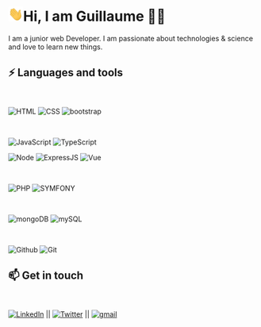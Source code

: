 # <img src="https://raw.githubusercontent.com/GuillaumeLeger31/GuillaumeLeger/main/gif/Hi.gif" width="30px">Hi, I am Guillaume  👨‍💻

I am a junior web Developer. I am passionate about technologies & science and love to learn new things.<br>


## ⚡ Languages and tools 


<br>

![HTML](https://img.shields.io/badge/HTML5-E34F26?style=for-the-badge&logo=html5&logoColor=white) 
![CSS](https://img.shields.io/badge/CSS-239120?&style=for-the-badge&logo=css3&logoColor=white) 
![bootstrap](https://img.shields.io/badge/Bootstrap-563D7C?style=for-the-badge&logo=bootstrap&logoColor=white)

<br>

![JavaScript](https://img.shields.io/badge/JavaScript-F7DF1E?style=for-the-badge&logo=javascript&logoColor=black) 
![TypeScript](https://img.shields.io/badge/TypeScript-007ACC?style=for-the-badge&logo=typescript&logoColor=white)

![Node](https://img.shields.io/badge/Node.js-43853D?style=for-the-badge&logo=node.js&logoColor=white)
![ExpressJS](https://img.shields.io/badge/Express.js-404D59?style=for-the-badge)
![Vue](https://img.shields.io/badge/Vue.js-35495E?style=for-the-badge&logo=vue.js&logoColor=4FC08D) 

<br>

![PHP](https://img.shields.io/badge/PHP-777BB4?style=for-the-badge&logo=php&logoColor=white)
![SYMFONY](https://img.shields.io/badge/Symfony-404D59?style=for-the-badge)

<br>

![mongoDB](https://img.shields.io/badge/MongoDB-4EA94B?style=for-the-badge&logo=mongodb&logoColor=white)
![mySQL](https://img.shields.io/badge/MySQL-00000F?style=for-the-badge&logo=mysql&logoColor=white)


<br>

![Github](https://img.shields.io/badge/github%20-%23121011.svg?&style=for-the-badge&logo=github&logoColor=white) ![Git](https://img.shields.io/badge/git%20-%23F05033.svg?&style=for-the-badge&logo=git&logoColor=white)



## 📫 Get in touch

<br>

[![LinkedIn](https://img.shields.io/badge/LinkedIn-0077B5?style=for-the-badge&logo=linkedin&logoColor=white)](https://www.linkedin.com/in/guillaume-leger-39abb6206/)
|| [![Twitter](https://img.shields.io/badge/Twitter-1DA1F2?style=for-the-badge&logo=twitter&logoColor=white)](https://twitter.com/legerguillaume6)
|| [![gmail](https://img.shields.io/badge/Gmail-D14836?style=for-the-badge&logo=gmail&logoColor=white)](mailto:guillaumeleger140@gmail.com)
